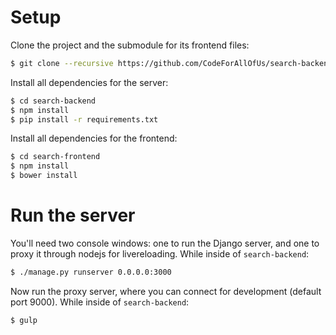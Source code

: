 # Setup

Clone the project and the submodule for its frontend files:

```bash
$ git clone --recursive https://github.com/CodeForAllOfUs/search-backend
```

Install all dependencies for the server:

```bash
$ cd search-backend
$ npm install
$ pip install -r requirements.txt
```

Install all dependencies for the frontend:

```bash
$ cd search-frontend
$ npm install
$ bower install
```

# Run the server

You'll need two console windows: one to run the Django server, and one to proxy it through nodejs for livereloading. While inside of `search-backend`:

```bash
$ ./manage.py runserver 0.0.0.0:3000
```

Now run the proxy server, where you can connect for development (default port 9000). While inside of `search-backend`:

```bash
$ gulp
```
